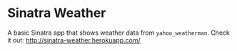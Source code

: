 Sinatra Weather
===============

A basic Sinatra app that shows weather data from `yahoo_weatherman`. Check it out: http://sinatra-weather.herokuapp.com/
